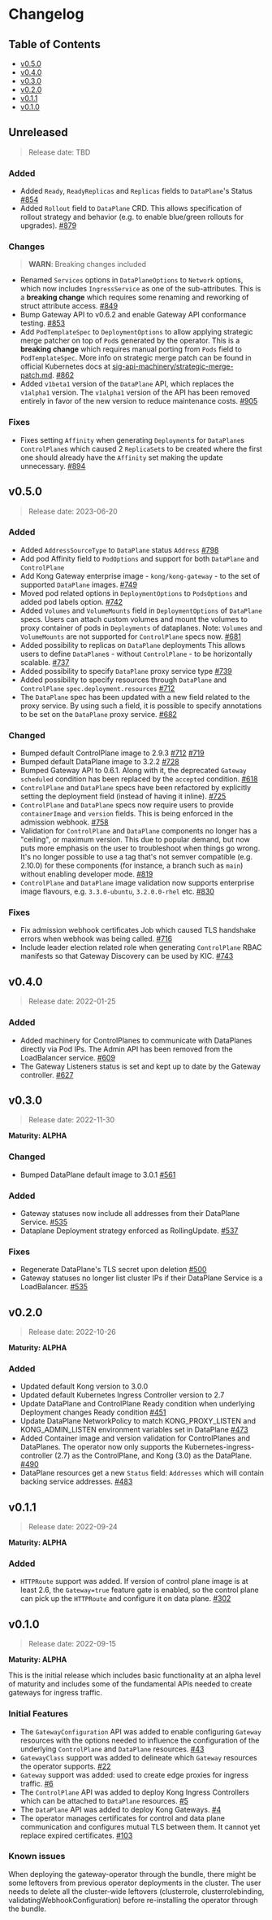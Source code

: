 # Changelog

## Table of Contents

- [v0.5.0](#v050)
- [v0.4.0](#v040)
- [v0.3.0](#v030)
- [v0.2.0](#v020)
- [v0.1.1](#v011)
- [v0.1.0](#v010)

## Unreleased

> Release date: TBD

### Added

- Added `Ready`, `ReadyReplicas` and `Replicas` fields to `DataPlane`'s Status
  [#854](https://github.com/Kong/gateway-operator/pull/854)
- Added `Rollout` field to `DataPlane` CRD. This allows specification of rollout strategy
  and behavior (e.g. to enable blue/green rollouts for upgrades).
  [#879](https://github.com/Kong/gateway-operator/pull/879)

### Changes

> **WARN**: Breaking changes included

- Renamed `Services` options in `DataPlaneOptions` to `Network` options, which
  now includes `IngressService` as one of the sub-attributes.
  This is a **breaking change** which requires some renaming and reworking of
  struct attribute access.
  [#849](https://github.com/Kong/gateway-operator/pull/849)
- Bump Gateway API to v0.6.2 and enable Gateway API conformance testing.
  [#853](https://github.com/Kong/gateway-operator/pull/853)
- Add `PodTemplateSpec` to `DeploymentOptions` to allow applying strategic merge
  patcher on top of `Pod`s generated by the operator.
  This is a **breaking change** which requires manual porting from `Pods` field
  to `PodTemplateSpec`.
  More info on strategic merge patch can be found in official Kubernetes docs at
  [sig-api-machinery/strategic-merge-patch.md][strategic-merge-patch].
  [#862](https://github.com/Kong/gateway-operator/pull/862)
- Added `v1beta1` version of the `DataPlane` API, which replaces the `v1alpha1`
  version. The `v1alpha1` version of the API has been removed entirely in favor
  of the new version to reduce maintenance costs.
  [#905](https://github.com/Kong/gateway-operator/pull/905)

[strategic-merge-patch]: https://github.com/kubernetes/community/blob/master/contributors/devel/sig-api-machinery/strategic-merge-patch.md

### Fixes

- Fixes setting `Affinity` when generating `Deployment`s for `DataPlane`s
  `ControlPlane`s which caused 2 `ReplicaSet`s to be created where the first
  one should already have the `Affinity` set making the update unnecessary.
  [#894](https://github.com/Kong/gateway-operator/pull/894)

## v0.5.0

> Release date: 2023-06-20

### Added

- Added `AddressSourceType` to `DataPlane` status `Address`
  [#798](https://github.com/Kong/gateway-operator/pull/798)
- Add pod Affinity field to `PodOptions` and support for both `DataPlane` and `ControlPlane`
- Add Kong Gateway enterprise image - `kong/kong-gateway` - to the set of supported
  `DataPlane` images.
  [#749](https://github.com/Kong/gateway-operator/pull/749)
- Moved pod related options in `DeploymentOptions` to `PodsOptions` and added pod
  labels option.
  [#742](https://github.com/Kong/gateway-operator/pull/742)
- Added `Volumes` and `VolumeMounts` field in `DeploymentOptions` of `DataPlane`
  specs. Users can attach custom volumes and mount the volumes to proxy container
  of pods in `Deployments` of dataplanes.
  Note: `Volumes` and `VolumeMounts` are not supported for `ControlPlane` specs now.
  [#681](https://github.com/Kong/gateway-operator/pull/681)
- Added possibility to replicas on `DataPlane` deployments
  This allows users to define `DataPlane`s - without `ControlPlane` - to be
  horizontally scalable.
  [#737](https://github.com/Kong/gateway-operator/pull/737)
- Added possibility to specify `DataPlane` proxy service type
  [#739](https://github.com/Kong/gateway-operator/pull/739)
- Added possibility to specify resources through `DataPlane` and `ControlPlane`
  `spec.deployment.resources`
  [#712](https://github.com/Kong/gateway-operator/pull/712)
- The `DataPlane` spec has been updated with a new field related
  to the proxy service. By using such a field, it is possible to
  specify annotations to be set on the `DataPlane` proxy service.
  [#682](https://github.com/Kong/gateway-operator/pull/682)

### Changed

- Bumped default ControlPlane image to 2.9.3
  [#712](https://github.com/Kong/gateway-operator/pull/712)
  [#719](https://github.com/Kong/gateway-operator/pull/719)
- Bumped default DataPlane image to 3.2.2
  [#728](https://github.com/Kong/gateway-operator/pull/728)
- Bumped Gateway API to 0.6.1. Along with it, the deprecated `Gateway`
  `scheduled` condition has been replaced by the `accepted` condition.
  [#618](https://github.com/Kong/gateway-operator/issues/618)
- `ControlPlane` and `DataPlane` specs have been refactored by explicitly setting
  the deployment field (instead of having it inline).
  [#725](https://github.com/Kong/gateway-operator/pull/725)
- `ControlPlane` and `DataPlane` specs now require users to provide `containerImage`
  and `version` fields.
  This is being enforced in the admission webhook.
  [#758](https://github.com/Kong/gateway-operator/pull/758)
- Validation for `ControlPlane` and `DataPlane` components no longer has a
  "ceiling", or maximum version. This due to popular demand, but now puts more
  emphasis on the user to troubleshoot when things go wrong. It's no longer
  possible to use a tag that's not semver compatible (e.g. 2.10.0) for these
  components (for instance, a branch such as `main`) without enabling developer
  mode.
  [#819](https://github.com/Kong/gateway-operator/pull/819)
- `ControlPlane` and `DataPlane` image validation now supports enterprise image
  flavours, e.g. `3.3.0-ubuntu`, `3.2.0.0-rhel` etc.
  [#830](https://github.com/Kong/gateway-operator/pull/830)

### Fixes

- Fix admission webhook certificates Job which caused TLS handshake errors when
  webhook was being called.
  [#716](https://github.com/Kong/gateway-operator/pull/716)
- Include leader election related role when generating `ControlPlane` RBAC
  manifests so that Gateway Discovery can be used by KIC.
  [#743](https://github.com/Kong/gateway-operator/pull/743)

## v0.4.0

> Release date: 2022-01-25

### Added

- Added machinery for ControlPlanes to communicate with DataPlanes
  directly via Pod IPs. The Admin API has been removed from the LoadBalancer service.
  [#609](https://github.com/Kong/gateway-operator/pull/609)
- The Gateway Listeners status is set and kept up to date by the Gateway controller.
  [#627](https://github.com/Kong/gateway-operator/pull/627)

## v0.3.0

> Release date: 2022-11-30

**Maturity: ALPHA**

### Changed

- Bumped DataPlane default image to 3.0.1
  [#561](https://github.com/Kong/gateway-operator/pull/561)

### Added

- Gateway statuses now include all addresses from their DataPlane Service.
  [#535](https://github.com/Kong/gateway-operator/pull/535)
- Dataplane Deployment strategy enforced as RollingUpdate.
  [#537](https://github.com/Kong/gateway-operator/pull/537)

### Fixes

- Regenerate DataPlane's TLS secret upon deletion
  [#500](https://github.com/Kong/gateway-operator/pull/500)
- Gateway statuses no longer list cluster IPs if their DataPlane Service is a
  LoadBalancer.
  [#535](https://github.com/Kong/gateway-operator/pull/535)

## v0.2.0

> Release date: 2022-10-26

**Maturity: ALPHA**

### Added

- Updated default Kong version to 3.0.0
- Updated default Kubernetes Ingress Controller version to 2.7
- Update DataPlane and ControlPlane Ready condition when underlying Deployment
  changes Ready condition
  [#451](https://github.com/Kong/gateway-operator/pull/451)
- Update DataPlane NetworkPolicy to match KONG_PROXY_LISTEN and KONG_ADMIN_LISTEN
  environment variables set in DataPlane
  [#473](https://github.com/Kong/gateway-operator/pull/473)
- Added Container image and version validation for ControlPlanes and DataPlanes.
  The operator now only supports the Kubernetes-ingress-controller (2.7) as
  the ControlPlane, and Kong (3.0) as the DataPlane.
  [#490](https://github.com/Kong/gateway-operator/pull/490)
- DataPlane resources get a new `Status` field: `Addresses` which will contain
  backing service addresses.
  [#483](https://github.com/Kong/gateway-operator/pull/483)

## v0.1.1

> Release date:  2022-09-24

**Maturity: ALPHA**

### Added

- `HTTPRoute` support was added. If version of control plane image is at 
  least 2.6, the `Gateway=true` feature gate is enabled, so the 
  control plane can pick up the `HTTPRoute` and configure it on data plane.
  [#302](https://github.com/Kong/gateway-operator/pull/302)  

## v0.1.0

> Release date: 2022-09-15

**Maturity: ALPHA**

This is the initial release which includes basic functionality at an alpha
level of maturity and includes some of the fundamental APIs needed to create
gateways for ingress traffic.

### Initial Features

- The `GatewayConfiguration` API was added to enable configuring `Gateway`
  resources with the options needed to influence the configuration of
  the underlying `ControlPlane` and `DataPlane` resources.
  [#43](https://github.com/Kong/gateway-operator/pull/43)
- `GatewayClass` support was added to delineate which `Gateway` resources the
  operator supports.
  [#22](https://github.com/Kong/gateway-operator/issues/22)
- `Gateway` support was added: used to create edge proxies for ingress traffic.
  [#6](https://github.com/Kong/gateway-operator/issues/6)
- The `ControlPlane` API was added to deploy Kong Ingress Controllers which
  can be attached to `DataPlane` resources.
  [#5](https://github.com/Kong/gateway-operator/issues/5)
- The `DataPlane` API was added to deploy Kong Gateways.
  [#4](https://github.com/Kong/gateway-operator/issues/4)
- The operator manages certificates for control and data plane communication
  and configures mutual TLS between them. It cannot yet replace expired
  certificates.
  [#103](https://github.com/Kong/gateway-operator/issues/103)

### Known issues

When deploying the gateway-operator through the bundle, there might be some
leftovers from previous operator deployments in the cluster. The user needs to delete all the cluster-wide leftovers
(clusterrole, clusterrolebinding, validatingWebhookConfiguration) before
re-installing the operator through the bundle.

[v0.4.0]: https://github.com/Kong/gateway-operator/tree/v0.4.0
[v0.3.0]: https://github.com/Kong/gateway-operator/tree/v0.3.0
[v0.2.0]: https://github.com/Kong/gateway-operator/tree/v0.2.0
[v0.1.1]: https://github.com/Kong/gateway-operator/tree/v0.1.1
[v0.1.0]: https://github.com/Kong/gateway-operator/tree/v0.1.0
